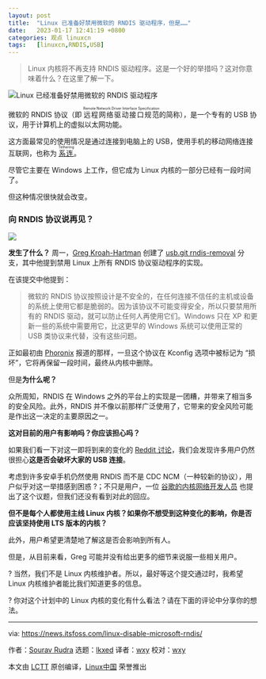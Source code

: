 ```yaml
---
layout: post
title:	"Linux 已准备好禁用微软的 RNDIS 驱动程序，但是……"
date:	2023-01-17 12:41:19 +0800 
categories:	观点 linuxcn 
tags:	[linuxcn,RNDIS,USB]
---
```




> 
> Linux 内核将不再支持 RNDIS 驱动程序。这是一个好的举措吗？这对你意味着什么？在这里了解一下。
> 
> 
> 


![Linux 已经准备好禁用微软的 RNDIS 驱动程序](/Asserts/Images//attachment/album/202301/17/124120ozecyhbzpey0tvpn.png)


微软的 RNDIS 协议（即 <ruby> 远程网络驱动接口规范 <rt>  Remote Network Driver Interface Specification </rt></ruby> 的简称），是一个专有的 USB 协议，用于计算机上的虚拟以太网功能。


这方面最常见的使用情况是通过连接到电脑上的 USB，使用手机的移动网络连接互联网，也称为 <ruby> <a href="https://en.wikipedia.org/wiki/Tethering">  系连 </a> <rt>  Tethering </rt></ruby>。


尽管它主要在 Windows 上工作，但它成为 Linux 内核的一部分已经有一段时间了。


但这种情况很快就会改变。


### 向 RNDIS 协议说再见？


![](/Asserts/Images//attachment/album/202301/17/124120j63b6c43bqs1yx4i.jpg)


**发生了什么？** 周一，[Greg Kroah-Hartman](https://twitter.com/gregkh) 创建了 [usb.git rndis-removal](https://git.kernel.org/pub/scm/linux/kernel/git/gregkh/usb.git/commit/?h=rndis-removal&id=5eb127bb9741c1480aff95ffa4e1bd4cd9b5b16d) 分支，其中他提到禁用 Linux 上所有 RNDIS 协议驱动程序的实现。


在该提交中他提到：



> 
> 微软的 RNDIS 协议按照设计是不安全的，在任何连接不信任的主机或设备的系统上使用它都是脆弱的。因为该协议不可能变得安全，所以只要禁用所有的 RNDIS 驱动，就可以防止任何人再使用它们。Windows 只在 XP 和更新一些的系统中需要用它，比这更早的 Windows 系统可以使用正常的 USB 类协议来代替，没有这些问题。
> 
> 
> 


正如最初由 [Phoronix](https://www.phoronix.com/news/Linux-Disabling-RNDIS-Drivers) 报道的那样，一旦这个协议在 Kconfig 选项中被标记为 “损坏”，它将再保留一段时间，最终从内核中删除。


但是**为什么呢？**


众所周知，RNDIS 在 Windows 之外的平台上的实现是一团糟，并带来了相当多的安全风险。此外，RNDIS 并不像以前那样广泛使用了，它带来的安全风险可能是作出这一决定的主要原因之一。


**这对目前的用户有影响吗？你应该担心吗？**


如果我们看一下对这一即将到来的变化的 [Reddit 讨论](https://www.reddit.com/r/linux/comments/108avzx/linux_preparing_to_disable_drivers_for_microsofts/)，我们会发现许多用户仍然很担心**这是否会破坏大家的 USB 连接**。


考虑到许多安卓手机仍然使用 RNDIS 而不是 CDC NCM（一种较新的协议），用户似乎对这一举措感到困惑 ?；不只是用户，一位 [谷歌的内核网络开发人员](https://lkml.org/lkml/2022/11/23/1502) 也提出了这个议题，但我们还没有看到对此的回应。


**但不是每个人都使用主线 Linux 内核？如果你不想受到这种变化的影响，你是否应该坚持使用 LTS 版本的内核？**


此外，用户希望更清楚地了解这是否会影响到所有人。


但是，从目前来看，Greg 可能并没有给出更多的细节来说服一些相关用户。


? 当然，我们不是 Linux 内核维护者。所以，最好等这个提交通过时，我希望 Linux 内核维护者能比我们知道更多的信息。


? 你对这个计划中的 Linux 内核的变化有什么看法？请在下面的评论中分享你的想法。




---


via: <https://news.itsfoss.com/linux-disable-microsoft-rndis/>


作者：[Sourav Rudra](https://news.itsfoss.com/author/sourav/) 选题：[lkxed](https://github.com/lkxed) 译者：[wxy](https://github.com/wxy) 校对：[wxy](https://github.com/wxy)


本文由 [LCTT](https://github.com/LCTT/TranslateProject) 原创编译，[Linux中国](https://linux.cn/) 荣誉推出
